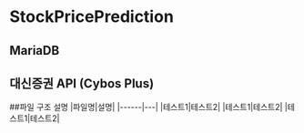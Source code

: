# StockPricePrediction

## MariaDB
## 대신증권 API (Cybos Plus)

##파일 구조 설명
|파일명|설명|
|------|---|
|테스트1|테스트2|
|테스트1|테스트2|
|테스트1|테스트2|
